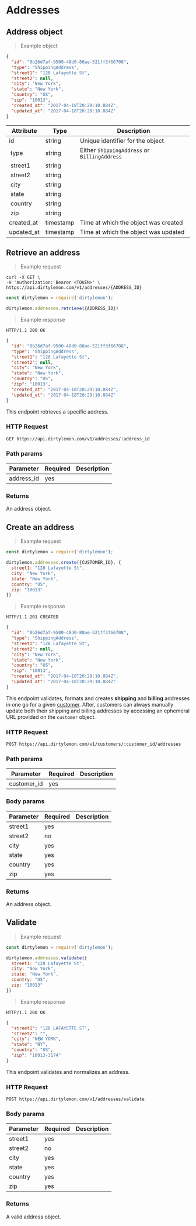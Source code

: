 # Addresses

## Address object

> Example object

```json
{
  "id": "0b26d7af-9500-48d0-80ae-521ff3f66708",
  "type": "ShippingAddress",
  "street1": "128 Lafayette St",
  "street2": null,
  "city": "New York",
  "state": "New York",
  "country": "US",
  "zip": "10013",
  "created_at": "2017-04-18T20:29:10.884Z",
  "updated_at": "2017-04-18T20:29:10.884Z"
}
```

| Attribute  | Type     | Description |
| ---------- | -------- | ------------|
| id          | string   | Unique identifier for the object |
| type        | string | Either `ShippingAddress` or `BillingAddress` |
| street1     | string |  |
| street2     | string |  |
| city        | string |  |
| state       | string |  |
| country     | string |  |
| zip         | string |  |
| created_at  | timestamp | Time at which the object was created |
| updated_at  | timestamp | Time at which the object was updated |


## Retrieve an address

> Example request

```shell
curl -X GET \
-H 'Authorization: Bearer <TOKEN>' \
https://api.dirtylemon.com/v1/addresses/{ADDRESS_ID}
```

```javascript
const dirtylemon = require('dirtylemon');

dirtylemon.addresses.retrieve({ADDRESS_ID})
```

> Example response

```http
HTTP/1.1 200 OK
```

```json
{
  "id": "0b26d7af-9500-48d0-80ae-521ff3f66708",
  "type": "ShippingAddress",
  "street1": "128 Lafayette St",
  "street2": null,
  "city": "New York",
  "state": "New York",
  "country": "US",
  "zip": "10013",
  "created_at": "2017-04-18T20:29:10.884Z",
  "updated_at": "2017-04-18T20:29:10.884Z"
}
```

This endpoint retrieves a specific address.

### HTTP Request

`GET https://api.dirtylemon.com/v1/addresses/:address_id`

### Path params

| Parameter | Required | Description |
| --------- | -------- | ------------|
| address_id | yes |  |

### Returns

An address object.


## Create an address

> Example request

```javascript
const dirtylemon = require('dirtylemon');

dirtylemon.addresses.create({CUSTOMER_ID}, {
  street1: "128 Lafayette St",
  city: "New York",
  state: "New York",
  country: "US",
  zip: "10013"
})
```

> Example response

```http
HTTP/1.1 201 CREATED
```

```json
{
  "id": "0b26d7af-9500-48d0-80ae-521ff3f66708",
  "type": "ShippingAddress",
  "street1": "128 Lafayette St",
  "street2": null,
  "city": "New York",
  "state": "New York",
  "country": "US",
  "zip": "10013",
  "created_at": "2017-04-18T20:29:10.884Z",
  "updated_at": "2017-04-18T20:29:10.884Z"
}
```

This endpoint validates, formats and creates __shipping__ and __billing__ addresses in one go for a given [customer](#customers). After, customers can always manually update both their shipping and billing addresses by accessing an ephemeral URL provided on the `customer` object.

### HTTP Request

`POST https://api.dirtylemon.com/v1/customers/:customer_id/addresses`

### Path params

| Parameter | Required | Description |
| --------- | -------- | ------------|
| customer_id | yes |  |

### Body params

| Parameter | Required | Description |
| --------- | -------- | ------------|
| street1 | yes | |
| street2 | no | |
| city | yes | |
| state | yes | |
| country | yes | |
| zip | yes | |

### Returns

An address object.

## Validate

> Example request

```javascript
const dirtylemon = require('dirtylemon');

dirtylemon.addresses.validate({
  street1: "128 Lafayette St",
  city: "New York",
  state: "New York",
  country: "US",
  zip: "10013"
})
```

> Example response

```http
HTTP/1.1 200 OK
```

```json
{
  "street1": "128 LAFAYETTE ST",
  "street2": "",
  "city": "NEW YORK",
  "state": "NY",
  "country": "US",
  "zip": "10013-3174"
}
```

This endpoint validates and normalizes an address.

### HTTP Request

`POST https://api.dirtylemon.com/v1/addresses/validate`

### Body params

| Parameter | Required | Description |
| --------- | -------- | ------------|
| street1 | yes | |
| street2 | no | |
| city | yes | |
| state | yes | |
| country | yes | |
| zip | yes | |

### Returns

A valid address object.
